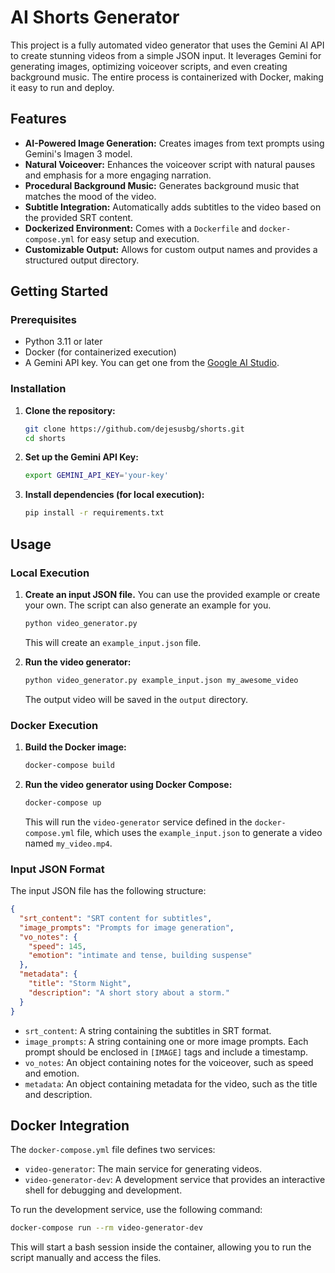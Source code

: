 # AI Shorts Generator

This project is a fully automated video generator that uses the Gemini AI API to create stunning videos from a simple JSON input. It leverages Gemini for generating images, optimizing voiceover scripts, and even creating background music. The entire process is containerized with Docker, making it easy to run and deploy.

## Features

- **AI-Powered Image Generation:** Creates images from text prompts using Gemini's Imagen 3 model.
- **Natural Voiceover:** Enhances the voiceover script with natural pauses and emphasis for a more engaging narration.
- **Procedural Background Music:** Generates background music that matches the mood of the video.
- **Subtitle Integration:** Automatically adds subtitles to the video based on the provided SRT content.
- **Dockerized Environment:** Comes with a `Dockerfile` and `docker-compose.yml` for easy setup and execution.
- **Customizable Output:** Allows for custom output names and provides a structured output directory.

## Getting Started

### Prerequisites

- Python 3.11 or later
- Docker (for containerized execution)
- A Gemini API key. You can get one from the [Google AI Studio](https://makersuite.google.com/app/apikey).

### Installation

1.  **Clone the repository:**
    ```bash
    git clone https://github.com/dejesusbg/shorts.git
    cd shorts
    ```

2.  **Set up the Gemini API Key:**
    ```bash
    export GEMINI_API_KEY='your-key'
    ```

3.  **Install dependencies (for local execution):**
    ```bash
    pip install -r requirements.txt
    ```

## Usage

### Local Execution

1.  **Create an input JSON file.** You can use the provided example or create your own. The script can also generate an example for you.
    ```bash
    python video_generator.py
    ```
    This will create an `example_input.json` file.

2.  **Run the video generator:**
    ```bash
    python video_generator.py example_input.json my_awesome_video
    ```
    The output video will be saved in the `output` directory.

### Docker Execution

1.  **Build the Docker image:**
    ```bash
    docker-compose build
    ```

2.  **Run the video generator using Docker Compose:**
    ```bash
    docker-compose up
    ```
    This will run the `video-generator` service defined in the `docker-compose.yml` file, which uses the `example_input.json` to generate a video named `my_video.mp4`.

### Input JSON Format

The input JSON file has the following structure:

```json
{
  "srt_content": "SRT content for subtitles",
  "image_prompts": "Prompts for image generation",
  "vo_notes": {
    "speed": 145,
    "emotion": "intimate and tense, building suspense"
  },
  "metadata": {
    "title": "Storm Night",
    "description": "A short story about a storm."
  }
}
```

-   `srt_content`: A string containing the subtitles in SRT format.
-   `image_prompts`: A string containing one or more image prompts. Each prompt should be enclosed in `[IMAGE]` tags and include a timestamp.
-   `vo_notes`: An object containing notes for the voiceover, such as speed and emotion.
-   `metadata`: An object containing metadata for the video, such as the title and description.

## Docker Integration

The `docker-compose.yml` file defines two services:

-   `video-generator`: The main service for generating videos.
-   `video-generator-dev`: A development service that provides an interactive shell for debugging and development.

To run the development service, use the following command:
```bash
docker-compose run --rm video-generator-dev
```

This will start a bash session inside the container, allowing you to run the script manually and access the files.
